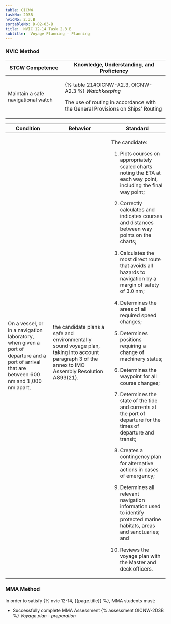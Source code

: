 ```yaml
---
table: OICNW
taskNo: 2D3B
nvicNo: 2.3.B 
sortableNo: D-02-03-B
title:  NVIC 12-14 Task 2.3.B
subtitle:  Voyage Planning - Planning
---
```






### NVIC Method

<a style="display:none;" onclick="togglevisibility('nvic_methods')" >Show NVIC method.</a>

<div id='nvic_methods' class='show'>

<table>
<thead>
<tr>
<th class='forty'> STCW Competence </th>
<th class='sixty'> Knowledge, Understanding, and Proficiency </th>
</tr>
</thead>

<tbody>
<tr><td markdown='1'>

Maintain a safe navigational watch

</td><td markdown='1'>

{% table 21#OICNW-A2.3, OICNW-A2.3 %} *Watchkeeping*

The use of routing in accordance with the General Provisions on Ships’ Routing

</td></tr>


</tbody>
</table>


<table>
<thead>
<tr><th class='twenty'>  Condition </th><th class='twenty'> Behavior </th><th  class='sixty'>Standard </th></tr>
</thead>
<tbody >



<tr><td markdown='1'>

On a vessel, or in a navigation laboratory, when given a port of departure and a port of arrival that are between 600 nm and 1,000 nm apart,

</td><td markdown='1'>

the candidate plans a safe and environmentally sound voyage plan, taking into account paragraph 3 of the annex to IMO Assembly Resolution A893(21).

<br>

<div class="tooltip" markdown='1'>



</div>


</td><td markdown='1'>

The candidate:

1. Plots courses on appropriately scaled charts noting the ETA at each way point, including the final way point;

2. Correctly calculates and indicates courses and distances between way points on the charts;

3. Calculates the most direct route that avoids all hazards to navigation by a margin of safety of 3.0 nm;

4. Determines the areas of all required speed changes;

5. Determines positions requiring a change of machinery status;

6. Determines the waypoint for all course changes;

7. Determines the state of the tide and currents at the port of departure for the times of departure and transit;

8. Creates a contingency plan for alternative actions in cases of emergency;

9. Determines all relevant navigation information used to identify protected marine habitats, areas and sanctuaries; and

10. Reviews the voyage plan with the Master and deck officers.

</td></tr>
</tbody>
</table>
</div>


### MMA Method

In order to satisfy  {% nvic 12-14, {{page.title}}  %}, MMA students must:

* Successfully complete MMA Assessment {% assessment OICNW-2D3B %} *Voyage plan - preparation*